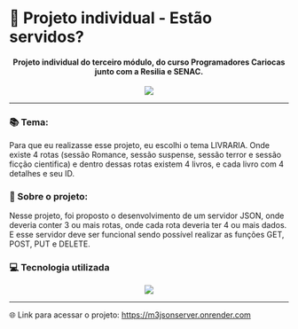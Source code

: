 # 📔 Projeto individual - Estão servidos?
<div align="center" style="display: inline_block">

#### Projeto individual do terceiro módulo, do curso Programadores Cariocas junto com a Resilia e SENAC.

</div>

<div align="center" style="display: inline_block">
<img align="center" src="https://virtualbackgrounds.site/wp-content/uploads/2022/03/simple-bookshelf.jpg">
</div>

---

### 📚 Tema:
Para que eu realizasse esse projeto, eu escolhi o tema LIVRARIA. Onde existe 4 rotas (sessão Romance, sessão suspense, sessão terror e sessão ficção cientifica) e dentro dessas rotas existem 4 livros, e cada livro com 4 detalhes e seu ID.

### 📰 Sobre o projeto:
Nesse projeto, foi proposto o desenvolvimento de um servidor JSON, onde deveria conter 3 ou mais rotas, onde cada rota deveria ter 4 ou mais dados. E esse servidor deve ser funcional sendo possível realizar as funções GET, POST, PUT e DELETE.

### 💻 Tecnologia utilizada
<div align="center" style="display: inline_block">
<img align="center" src="https://img.shields.io/badge/JavaScript-F7DF1E?style=for-the-badge&logo=javascript&logoColor=black">
</div>

---          
🌐 Link para acessar o projeto: https://m3jsonserver.onrender.com
